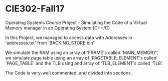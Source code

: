 # CIE302-Fall17
Operating Systems Course Project - Simulating the Code of a Virtual Memory manager in an Operating System (C++/C)

In this Project, we managed to access data with Addresses in 'addresses.txt' from 'BACKING_STORE.bin'

We simulate the RAM using an array  of 'FRAME's called 'MAIN_MEMORY', we simulate page table using an array of 'PAGETABLE_ELEMENT's called 'PAGE_TABLE'
and the TLB using and array of 'TLB_ELEMENT's called 'TLB'.

The Code is very-well commented, and divided into sections.
